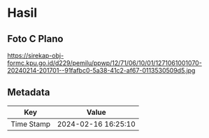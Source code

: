 # Hasil

## Foto C Plano

https://sirekap-obj-formc.kpu.go.id/d229/pemilu/ppwp/12/71/06/10/01/1271061001070-20240214-201701--91fafbc0-5a38-41c2-af67-0113530509d5.jpg


## Metadata

| Key        | Value               |
| ---------- | ------------------- |
| Time Stamp | 2024-02-16 16:25:10 |



